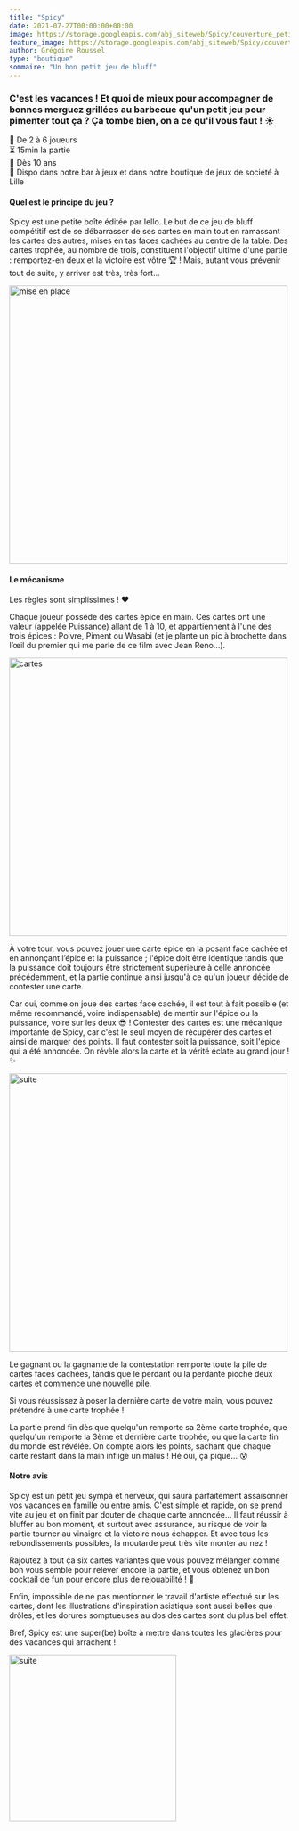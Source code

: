 ```yaml
---
title: "Spicy"
date: 2021-07-27T00:00:00+00:00
image: https://storage.googleapis.com/abj_siteweb/Spicy/couverture_petit.jpg
feature_image: https://storage.googleapis.com/abj_siteweb/Spicy/couverture_petit.jpg
author: Grégoire Roussel
type: "boutique"
sommaire: "Un bon petit jeu de bluff"
---
```

### C'est les vacances ! Et quoi de mieux pour accompagner de bonnes merguez grillées au barbecue qu'un petit jeu pour pimenter tout ça ? Ça tombe bien, on a ce qu'il vous faut ! :sunny:

:busts_in_silhouette:  De 2 à 6 joueurs <br>
:hourglass_flowing_sand: 15min la partie <br>
:birthday: Dès 10 ans <br>
:game_die: Dispo dans notre bar à jeux et dans notre boutique de jeux de société à Lille <br>


#### Quel est le principe du jeu ?

Spicy est une petite boîte éditée par Iello. Le but de ce jeu de bluff compétitif est de se débarrasser de ses cartes en main tout en ramassant les cartes des autres, mises en tas faces cachées au centre de la table. Des cartes trophée, au nombre de trois, constituent l'objectif ultime d'une partie : remportez-en deux et la victoire est vôtre :trophy: ! Mais, autant vous prévenir tout de suite, y arriver est très, très fort...

<img src="https://storage.googleapis.com/abj_siteweb/Spicy/terrain.jpg" alt="mise en place" width="500"/>

#### Le mécanisme

Les règles sont simplissimes ! :hearts:

Chaque joueur possède des cartes épice en main. Ces cartes ont une valeur (appelée Puissance) allant de 1 à 10, et appartiennent à l'une des trois épices : Poivre, Piment ou Wasabi (et je plante un pic à brochette dans l’œil du premier qui me parle de ce film avec Jean Reno...).

<img src="https://storage.googleapis.com/abj_siteweb/Spicy/cartes.jpg" alt="cartes" width="500"/>

À votre tour, vous pouvez jouer une carte épice en la posant face cachée et en annonçant l’épice et la puissance ; l'épice doit être identique tandis que la puissance doit toujours être strictement supérieure à celle annoncée précédemment, et la partie continue ainsi jusqu'à ce qu'un joueur décide de contester une carte.

Car oui, comme on joue des cartes face cachée, il est tout à fait possible (et même recommandé, voire indispensable) de mentir sur l'épice ou la puissance, voire sur les deux :sunglasses: ! Contester des cartes est une mécanique importante de Spicy, car c'est le seul moyen de récupérer des cartes et ainsi de marquer des points. Il faut contester soit la puissance, soit l'épice qui a été annoncée. On révèle alors la carte et la vérité éclate au grand jour ! :sparkles:

<img src="https://storage.googleapis.com/abj_siteweb/Spicy/suite.jpg" alt="suite" width="500"/>

Le gagnant ou la gagnante de la contestation remporte toute la pile de cartes faces cachées, tandis que le perdant ou la perdante pioche deux cartes et commence une nouvelle pile.

Si vous réussissez à poser la dernière carte de votre main, vous pouvez prétendre à une carte trophée !

La partie prend fin dès que quelqu'un remporte sa 2ème carte trophée, que quelqu'un remporte la 3ème et dernière carte trophée, ou que la carte fin du monde est révélée. On compte alors les points, sachant que chaque carte restant dans la main inflige un malus ! Hé oui, ça pique... :cold_sweat:

#### Notre avis

Spicy est un petit jeu sympa et nerveux, qui saura parfaitement assaisonner vos vacances en famille ou entre amis. C'est simple et rapide, on se prend vite au jeu et on finit par douter de chaque carte annoncée... Il faut réussir à bluffer au bon moment, et surtout avec assurance, au risque de voir la partie tourner au vinaigre et la victoire nous échapper. Et avec tous les rebondissements possibles, la moutarde peut très vite monter au nez !

Rajoutez à tout ça six cartes variantes que vous pouvez mélanger comme bon vous semble pour relever encore la partie, et vous obtenez un bon cocktail de fun pour encore plus de rejouabilité ! :tropical_drink:

Enfin, impossible de ne pas mentionner le travail d'artiste effectué sur les cartes, dont les illustrations d'inspiration asiatique sont aussi belles que drôles, et les dorures somptueuses au dos des cartes sont du plus bel effet.

Bref, Spicy est une super(be) boîte à mettre dans toutes les glacières pour des vacances qui arrachent !

<img src="https://storage.googleapis.com/abj_siteweb/Spicy/couverture_petit.jpg" alt="suite" width="300"/>
